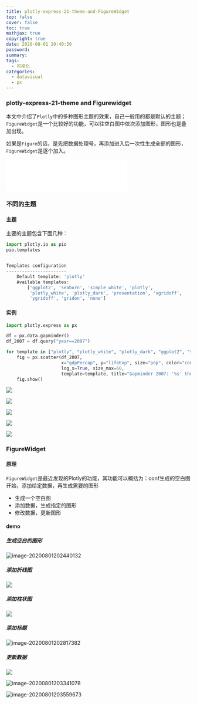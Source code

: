 ```yaml
---
title: plotly-express-21-theme-and-FigureWidget
top: false
cover: false
toc: true
mathjax: true
copyright: true
date: 2020-08-01 20:40:50
password:
summary:
tags:
  - 可视化
categories:
  - datavisual
  - px
---
```



### plotly-express-21-theme and Figurewidget

本文中介绍了`Plotly`中的多种图形主题的效果，自己一般用的都是默认的主题；`FigureWidget`是一个比较好的功能，可以往空白图中依次添加图形，图形也是叠加出现。

如果是`Figure`的话，是先把数据处理号，再添加进入后一次性生成全部的图形，`FigureWidget`是逐个加入。

<iframe frameborder="no" border="0" marginwidth="0" marginheight="0" width=330 height=86 src="//music.163.com/outchain/player?type=2&id=584155&auto=1&height=66"></iframe>

<!--MORE-->

### 不同的主题

#### 主题

主要的主题包含下面几种：

```python
import plotly.io as pio
pio.templates


Templates configuration
-----------------------
    Default template: 'plotly'
    Available templates:
        ['ggplot2', 'seaborn', 'simple_white', 'plotly',
         'plotly_white', 'plotly_dark', 'presentation', 'xgridoff',
         'ygridoff', 'gridon', 'none']
```

#### 实例

```python
import plotly.express as px

df = px.data.gapminder()
df_2007 = df.query("year==2007")

for template in ["plotly", "plotly_white", "plotly_dark", "ggplot2", "seaborn", "simple_white", "none"]:
    fig = px.scatter(df_2007,
                     x="gdpPercap", y="lifeExp", size="pop", color="continent",
                     log_x=True, size_max=60,
                     template=template, title="Gapminder 2007: '%s' theme" % template)
    fig.show()
```

![](https://tva1.sinaimg.cn/large/007S8ZIlly1ghamykhpgyj31nm0ritdn.jpg)

![](https://tva1.sinaimg.cn/large/007S8ZIlly1ghamz9uy4vj30jg0ciabp.jpg)

![](https://tva1.sinaimg.cn/large/007S8ZIlly1ghan00arczj31lw0piwip.jpg)

![](https://tva1.sinaimg.cn/large/007S8ZIlly1ghan0btsnbj31ny0pejvp.jpg)

![](https://tva1.sinaimg.cn/large/007S8ZIlly1ghan0sjv2kj31na0q477y.jpg)







### FigureWidget

#### 原理

`FigureWidget`是最近发现的Plotly的功能，其功能可以概括为：conf生成的空白图开始，添加给定数据，再生成需要的图形

- 生成一个空白图
- 添加数据，生成指定的图形
- 修改数据，更新图形

#### demo

##### 生成空白的图形

![image-20200801202440132](https://tva1.sinaimg.cn/large/007S8ZIlly1ghbkylpdi0j31i20nwta5.jpg)

##### 添加折线图

![](https://tva1.sinaimg.cn/large/007S8ZIlly1ghbkzx7sswj31im0skjur.jpg)

##### 添加柱状图

![](https://tva1.sinaimg.cn/large/007S8ZIlly1ghbl0z85awj31j80u077g.jpg)

##### 添加标题

![image-20200801202817382](https://tva1.sinaimg.cn/large/007S8ZIlly1ghbl2clbq8j31hm0sadj5.jpg)

##### 更新数据

![](https://tva1.sinaimg.cn/large/007S8ZIlly1ghbl77r6c1j31hy0twwiz.jpg)

![image-20200801203341078](https://tva1.sinaimg.cn/large/007S8ZIlly1ghbl7zd18rj31i00u0aez.jpg)

![image-20200801203559673](https://tva1.sinaimg.cn/large/007S8ZIlly1ghbladvcboj313u0seaeo.jpg)
